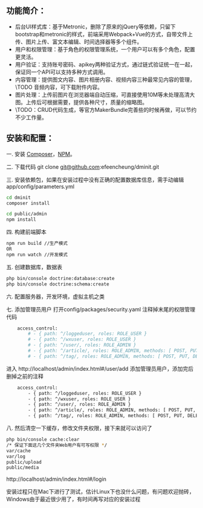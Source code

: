 功能简介：
--------------
 * 后台UI样式库：基于Metronic，删除了原来的jQuery等依赖，只留下bootstrap和metronic的样式，前端采用Webpack+Vue的方式，自带文件上传、图片上传、富文本编辑、时间选择器等多个组件。
 * 用户和权限管理：基于角色的权限管理系统，一个用户可以有多个角色，配置更灵活。
 * 用户验证：支持账号密码、apikey两种验证方式，通过链式验证统一在一起，保证同一个API可以支持多种方式调用。
 * 内容管理：提供图文内容、图片相册内容、视频内容三种最常见内容的管理，\\TODO 音频内容，可下载附件内容。
 * 图片处理：上传前图片在浏览器端自动压缩，可直接使用10M等未处理高清大图。上传后可根据需要，提供各种尺寸，质量的缩略图。
 * \\TODO：CRUD代码生成，等官方MakerBundle完善些的时候再做，可以节约不少工作量。

安装和配置：
--------------

一. 安装 [Composer](https://getcomposer.org/doc/00-intro.md)，[NPM](https://docs.npmjs.com/getting-started/installing-node)。

二. 下载代码 git clone git@github.com:efeencheung/dminit.git

三. 安装依赖包，如果在安装过程中没有正确的配置数据库信息，需手动编辑app/config/parameters.yml

```sh
cd dminit
composer install

cd public/admin
npm install
```
四. 构建前端脚本

```sh
npm run build //生产模式
OR
npm run watch //开发模式
```

五. 创建数据库，数据表

```sh
php bin/console doctrine:database:create
php bin/console doctrine:schema:create
```

六. 配置服务器，开发环境，虚拟主机之类

七. 添加管理员用户 
打开config/packages/security.yaml
注释掉末尾的权限管理代码

```sh
    access_control:
        # - { path: ^/loggeduser, roles: ROLE_USER }
        # - { path: ^/wxuser, roles: ROLE_USER }
        # - { path: ^/user/, roles: ROLE_ADMIN }
        # - { path: ^/article/, roles: ROLE_ADMIN, methods: [ POST, PUT, DELETE ] }
        # - { path: ^/tag/, roles: ROLE_ADMIN, methods: [ POST, PUT, DELETE ] }
```

进入 http://localhost/admin/index.html#/user/add 添加管理员用户，添加完后删掉之前的注释

```sh
    access_control:
        - { path: ^/loggeduser, roles: ROLE_USER }
        - { path: ^/wxuser, roles: ROLE_USER }
        - { path: ^/user/, roles: ROLE_ADMIN }
        - { path: ^/article/, roles: ROLE_ADMIN, methods: [ POST, PUT, DELETE ] }
        - { path: ^/tag/, roles: ROLE_ADMIN, methods: [ POST, PUT, DELETE ] }
```


八. 然后清空一下缓存，修改文件夹权限，接下来就可以访问了

```sh
php bin/console cache:clear
/* 保证下面这几个文件夹Web用户有可写权限 */
var/cache
var/log
public/upload
public/media
```

http://localhost/admin/index.html#/login

安装过程只在Mac下进行了测试，估计Linux下也没什么问题，有问题欢迎抛砖，Windows由于最近很少用了，有时间再写对应的安装过程
